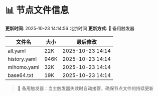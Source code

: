 # 📊 节点文件信息

**更新时间**: 2025-10-23 14:14:56 北京时间
**更新方式**: 🔄 备用触发器

| 文件名 | 大小 | 最后修改 |
|--------|------|----------|
| all.yaml | 22K | 2025-10-23 14:14 |
| history.yaml | 946K | 2025-10-23 14:14 |
| mihomo.yaml | 32K | 2025-10-23 14:14 |
| base64.txt | 19K | 2025-10-23 14:14 |

> 🔄 备用触发器：当主触发器失效时自动接管，确保节点文件的持续更新
